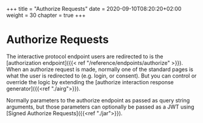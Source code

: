 +++
title = "Authorize Requests"
date = 2020-09-10T08:20:20+02:00
weight = 30
chapter = true
+++

# Authorize Requests

The interactive protocol endpoint users are redirected to is the [authorization endpoint]({{< ref "/reference/endpoints/authorize" >}}).
When an authorize request is made, normally one of the standard pages is what the user is redirected to (e.g. login, or consent).
But you can control or override the logic by extending the [authorize interaction response generator]({{<ref "./airg">}}).

Normally parameters to the authorize endpoint as passed as query string arguments, 
but those parameters can optionally be passed as a JWT using [Signed Authorize Requests]({{<ref "./jar">}}).
